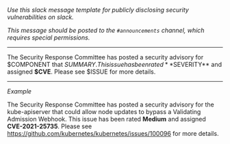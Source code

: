_Use this slack message template for publicly disclosing security vulnerabilities on slack._

_This message should be posted to the `#announcements` channel, which requires special permissions._

---

The Security Response Committee has posted a security advisory for $COMPONENT that $SUMMARY. This
issue has been rated **$SEVERITY** and assigned **$CVE**. Please see $ISSUE for more details.

---

_Example_

The Security Response Committee has posted a security advisory for the kube-apiserver that could
allow node updates to bypass a Validating Admission Webhook. This issue has been rated **Medium**
and assigned **CVE-2021-25735**. Please see https://github.com/kubernetes/kubernetes/issues/100096
for more details.
